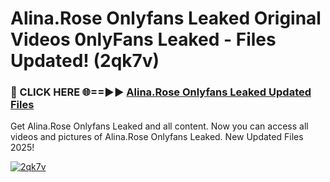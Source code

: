 # Alina.Rose Onlyfans Leaked Original Videos 0nlyFans Leaked - Files Updated! (2qk7v)

<h3>🔴 CLICK HERE 🌐==►► <a href="https://tinyurl.com/2wckxsce" rel="nofollow">Alina.Rose Onlyfans Leaked Updated Files</a></h3>

Get Alina.Rose Onlyfans Leaked and all content. Now you can access all videos and pictures of Alina.Rose Onlyfans Leaked. New Updated Files 2025!

[![2qk7v](https://i.imgur.com/AFduVYN.gif)](https://tinyurl.com/2wckxsce)
